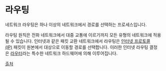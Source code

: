 # 라우팅

네트워크 라우팅은 하나 이상의 네트워크에서 경로를 선택하는 프로세스입니다.

라우팅 원칙은 전화 네트워크에서 대중 교통에 이르기까지 모든 유형의 네트워크에 적용될 수 있습니다. 인터넷과 같은 패킷 교환 네트워크에서 라우팅은 [인터넷 프로토콜(IP)](https://www.cloudflare.com/learning/ddos/glossary/internet-protocol/) 패킷이 원본에서 대상으로 이동할 경로를 선택합니다. 이러한 인터넷 라우팅 결정은 [라우터](https://www.cloudflare.com/learning/network-layer/what-is-a-router/)라는 특수한 네트워크 하드웨어에 의해 이루어집니다.


[출처](https://www.cloudflare.com/ko-kr/learning/network-layer/what-is-routing/)